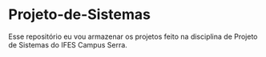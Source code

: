 # Projeto-de-Sistemas

Esse repositório eu vou armazenar os projetos feito na disciplina de Projeto de Sistemas do IFES Campus Serra.
